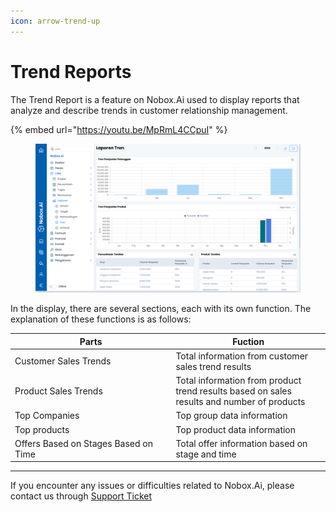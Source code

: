 ```yaml
---
icon: arrow-trend-up
---
```


# Trend Reports

The Trend Report is a feature on Nobox.Ai used to display reports that analyze and describe trends in customer relationship management.

{% embed url="https://youtu.be/MpRmL4CCpuI" %}

<figure><img src="../../.gitbook/assets/4. Laporan Tren.png" alt=""><figcaption></figcaption></figure>

In the display, there are several sections, each with its own function. The explanation of these functions is as follows:

<table><thead><tr><th width="243.4000244140625">Parts</th><th>Fuction</th></tr></thead><tbody><tr><td>Customer Sales Trends</td><td>Total information from customer sales trend results</td></tr><tr><td>Product Sales Trends</td><td>Total information from product trend results based on sales results and number of products</td></tr><tr><td>Top Companies</td><td>Top group data information</td></tr><tr><td>Top products</td><td>Top product data information</td></tr><tr><td>Offers Based on Stages Based on Time</td><td>Total offer information based on stage and time</td></tr></tbody></table>

***

If you encounter any issues or difficulties related to Nobox.Ai, please contact us through [Support Ticket](https://crm.nobox.ai/clients/tickets)
